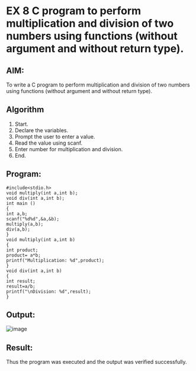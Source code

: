# EX 8 C program to perform multiplication and division of two numbers using functions (without argument and without return type).
## AIM:
To write a C program to perform multiplication and division of two numbers using functions (without argument and without return type).

## Algorithm 
1. Start. 
2. Declare the variables. 
3. Prompt the user to enter a value. 
4. Read the value using scanf. 
5. Enter number for multiplication and division. 
6. End.
   
## Program:
```
#include<stdio.h> 
void multiply(int a,int b); 
void div(int a,int b); 
int main () 
{ 
int a,b; 
scanf("%d%d",&a,&b); 
multiply(a,b); 
div(a,b); 
} 
void multiply(int a,int b) 
{ 
int product; 
product= a*b; 
printf("Multiplication: %d",product); 
} 
void div(int a,int b) 
{ 
int result; 
result=a/b; 
printf("\nDivision: %d",result); 
}
```

## Output:
![image](https://github.com/user-attachments/assets/67026465-0918-4e53-bb01-9c5ef33ab0bd)



## Result:
Thus the program was executed and the output was verified successfully.
